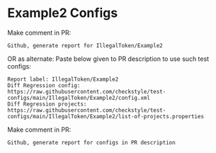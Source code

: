 # Example2 Configs
Make comment in PR:
```
Github, generate report for IllegalToken/Example2
```
OR as alternate:
Paste below given to PR description to use such test configs:
```
Report label: IllegalToken/Example2
Diff Regression config: https://raw.githubusercontent.com/checkstyle/test-configs/main/IllegalToken/Example2/config.xml
Diff Regression projects: https://raw.githubusercontent.com/checkstyle/test-configs/main/IllegalToken/Example2/list-of-projects.properties
```
Make comment in PR:
```
Github, generate report for configs in PR description
```
